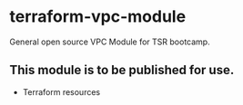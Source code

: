 # terraform-vpc-module
General open source VPC Module for TSR bootcamp.

## This module is to be published for use.
 - Terraform resources
